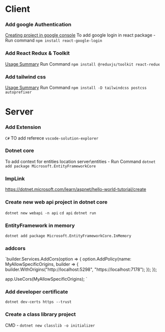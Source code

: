 # Client

### Add google Authentication
[Creating project in google console](https://console.cloud.google.com)
To add google login in react package -
Run command `npm install react-google-login`

### Add React Redux & Toolkit
[Usage Summary](https://redux.js.org/tutorials/quick-start)
Run Command `npm install @reduxjs/toolkit react-redux`

### Add tailwind css 
[Usage Summary](https://tailwindcss.com/docs/guides/create-react-app)
Run Command `npm install -D tailwindcss postcss autoprefixer`

# Server
### Add Extension
`C#`
TO add referece `vscode-solution-explorer`
### Dotnet core
To add context for entities location server\entities -
Run Command  `dotnet add package Microsoft.EntityFrameworkCore`

### ImpLink
https://dotnet.microsoft.com/learn/aspnet/hello-world-tutorial/create

### Create new web api project in dotnet core
`dotnet new webapi -n api`
`cd api`
`dotnet run`

### EntityFramework in memory
`dotnet add package Microsoft.EntityFrameworkCore.InMemory`

### addcors
`builder.Services.AddCors(option => {
    option.AddPolicy(name: MyAllowSpecificOrigins,
    builder => {
        builder.WithOrigins("http://localhost:5298", "https://localhost:7178");
    });
});

app.UseCors(MyAllowSpecificOrigins);
`

### Add developer certificate
`dotnet dev-certs https --trust`

### Create a class library project
CMD - `dotnet new classlib -o initializer`
